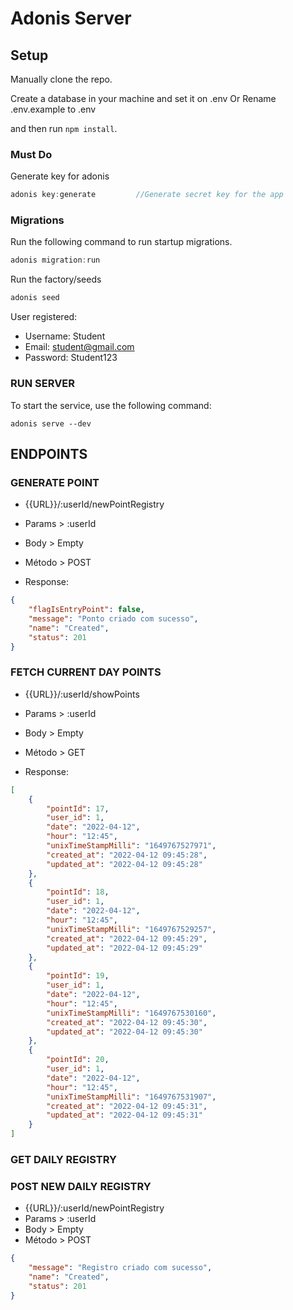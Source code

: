 # Adonis Server

## Setup
Manually clone the repo.

Create a database in your machine and set it on .env
Or
Rename .env.example to .env

and then run `npm install`.

### Must Do

Generate key for adonis
```js
adonis key:generate         //Generate secret key for the app
```

### Migrations

Run the following command to run startup migrations.

```js
adonis migration:run
```

Run the factory/seeds
```js
adonis seed
```

User registered:
- Username: Student
- Email: student@gmail.com
- Password: Student123

### RUN SERVER

To start the service, use the following command:
```
adonis serve --dev
```


## ENDPOINTS

### GENERATE POINT

- {{URL}}/:userId/newPointRegistry
 - Params > :userId
 - Body > Empty
 - Método > POST

- Response:
```json
{
	"flagIsEntryPoint": false,
	"message": "Ponto criado com sucesso",
	"name": "Created",
	"status": 201
}
```

### FETCH CURRENT DAY POINTS

- {{URL}}/:userId/showPoints
 - Params > :userId
 - Body > Empty
 - Método > GET

- Response:
```json
[   
    {
		"pointId": 17,
		"user_id": 1,
		"date": "2022-04-12",
		"hour": "12:45",
		"unixTimeStampMilli": "1649767527971",
		"created_at": "2022-04-12 09:45:28",
		"updated_at": "2022-04-12 09:45:28"
	},
	{
		"pointId": 18,
		"user_id": 1,
		"date": "2022-04-12",
		"hour": "12:45",
		"unixTimeStampMilli": "1649767529257",
		"created_at": "2022-04-12 09:45:29",
		"updated_at": "2022-04-12 09:45:29"
	},
	{
		"pointId": 19,
		"user_id": 1,
		"date": "2022-04-12",
		"hour": "12:45",
		"unixTimeStampMilli": "1649767530160",
		"created_at": "2022-04-12 09:45:30",
		"updated_at": "2022-04-12 09:45:30"
	},
	{
		"pointId": 20,
		"user_id": 1,
		"date": "2022-04-12",
		"hour": "12:45",
		"unixTimeStampMilli": "1649767531907",
		"created_at": "2022-04-12 09:45:31",
		"updated_at": "2022-04-12 09:45:31"
	}
]
```

### GET DAILY REGISTRY

### POST NEW DAILY REGISTRY
- {{URL}}/:userId/newPointRegistry
 - Params > :userId
 - Body > Empty
 - Método > POST
 
```json
{
	"message": "Registro criado com sucesso",
	"name": "Created",
	"status": 201
}
```
